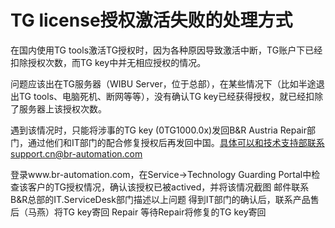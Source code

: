 # TG license授权激活失败的处理方式
在国内使用TG tools激活TG授权时，因为各种原因导致激活中断，TG账户下已经扣除授权次数，而TG key中并无相应授权的情况。

问题应该出在TG服务器（WIBU Server，位于总部），在某些情况下（比如半途退出TG tools、电脑死机、断网等等），没有确认TG key已经获得授权，就已经扣除了服务器上该授权次数。

遇到该情况时，只能将涉事的TG key (0TG1000.0x)发回B&R Austria Repair部门，通过他们和IT部门的配合修复授权后再发回中国。具体可以和技术支持部联系support.cn@br-automation.com

登录www.br-automation.com，在Service->Technology Guarding Portal中检查该客户的TG授权情况，确认该授权已被actived，并将该情况截图
邮件联系B&R总部的IT.ServiceDesk部门描述以上问题
得到IT部门的确认后，联系产品售后（马燕）将TG key寄回 Repair
等待Repair将修复的TG key寄回